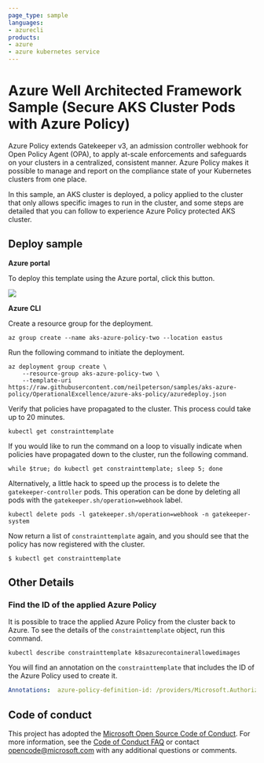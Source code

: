 ```yaml
--- 
page_type: sample
languages:
- azurecli
products:
- azure
- azure kubernetes service
---
```


# Azure Well Architected Framework Sample (Secure AKS Cluster Pods with Azure Policy)

Azure Policy extends Gatekeeper v3, an admission controller webhook for Open Policy Agent (OPA), to apply at-scale enforcements and safeguards on your clusters in a centralized, consistent manner. Azure Policy makes it possible to manage and report on the compliance state of your Kubernetes clusters from one place.

In this sample, an AKS cluster is deployed, a policy applied to the cluster that only allows specific images to run in the cluster, and some steps are detailed that you can follow to experience Azure Policy protected AKS cluster.

## Deploy sample

**Azure portal**

To deploy this template using the Azure portal, click this button.  

<a href="https://portal.azure.com/#create/Microsoft.Template/uri/https%3A%2F%2Fraw.githubusercontent.com%2Fneilpeterson%2Fsamples%2Fazure-function-powershell%2FOperationalExcellence%2Fazure-aks-policy%2Fazuredeploy.json" target="_blank">
    <img src="http://azuredeploy.net/deploybutton.png"/>
</a>  

**Azure CLI**

Create a resource group for the deployment.

```azurecli
az group create --name aks-azure-policy-two --location eastus
```

Run the following command to initiate the deployment.

```azurecli
az deployment group create \
    --resource-group aks-azure-policy-two \
    --template-uri https://raw.githubusercontent.com/neilpeterson/samples/aks-azure-policy/OperationalExcellence/azure-aks-policy/azuredeploy.json
```

Verify that policies have propagated to the cluster. This process could take up to 20 minutes.

```azurecli
kubectl get constrainttemplate
```

If you would like to run the command on a loop to visually indicate when policies have propagated down to the cluster, run the following command.

```azurecli
while $true; do kubectl get constrainttemplate; sleep 5; done
```

Alternatively, a little hack to speed up the process is to delete the `gatekeeper-controller` pods. This operation can be done by deleting all pods with the `gatekeeper.sh/operation=webhook` label.

```azurecli
kubectl delete pods -l gatekeeper.sh/operation=webhook -n gatekeeper-system
```

Now return a list of `constrainttemplate` again, and you should see that the policy has now registered with the cluster.

```azurecli
$ kubectl get constrainttemplate
```

## Other Details

### Find the ID of the applied Azure Policy

It is possible to trace the applied Azure Policy from the cluster back to Azure. To see the details of the `constrainttemplate` object, run this command.

```azurecli
kubectl describe constrainttemplate k8sazurecontainerallowedimages
```

You will find an annotation on the `constrainttemplate` that includes the ID of the Azure Policy used to create it.

```yaml
Annotations:  azure-policy-definition-id: /providers/Microsoft.Authorization/policyDefinitions/febd0533-8e55-448f-b837-bd0e06f16469
```

## Code of conduct

This project has adopted the [Microsoft Open Source Code of Conduct](https://opensource.microsoft.com/codeofconduct/). For more information, see the [Code of Conduct FAQ](https://opensource.microsoft.com/codeofconduct/faq/) or contact [opencode@microsoft.com](mailto:opencode@microsoft.com) with any additional questions or comments.